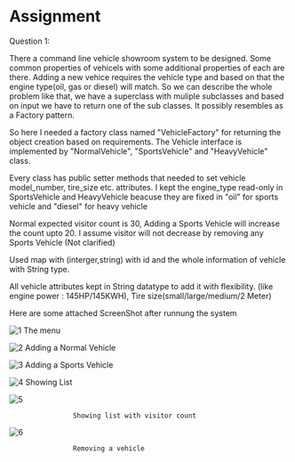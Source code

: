 # Assignment
Question 1:

There a command line vehicle showroom system to be designed. Some common properties of vehicels with some additional properties of each are there. Adding a new vehice requires the vehicle type and based on that the engine type(oil, gas or diesel) will match. So we can describe the whole problem like that, we have a superclass with muliple subclasses and based on input we have to return one of the sub classes. It possibly resembles as a Factory pattern.

So here I needed a factory class named "VehicleFactory" for returning the object creation based on requirements. The Vehicle interface is implemented by "NormalVehicle", "SportsVehicle" and "HeavyVehicle" class.

Every class has public setter methods that needed to set vehicle model_number, tire_size etc. attributes. I kept the engine_type read-only in SportsVehicle and HeavyVehicle beacuse they are fixed in "oil" for sports vehicle and "diesel" for heavy vehicle

Normal expected visitor count is 30, Adding a Sports Vehicle will increase the count upto 20. I assume visitor will not decrease by removing any Sports Vehicle (Not clarified)

Used map with (interger,string) with id and the whole information of vehicle with String type.

All vehicle attributes kept in String datatype to add it with flexibility. (like engine power : 145HP/145KWH), Tire size(small/large/medium/2 Meter)

Here are some attached ScreenShot after runnung the system

![1](https://user-images.githubusercontent.com/31859127/124879590-325c0000-dfef-11eb-9f60-67c7ed426da0.JPG)
                                    The menu
                                   
![2](https://user-images.githubusercontent.com/31859127/124879741-5ae3fa00-dfef-11eb-88f0-d9ebf20e4b62.JPG)
                  Adding a Normal Vehicle
                  
![3](https://user-images.githubusercontent.com/31859127/124879814-70592400-dfef-11eb-93b3-03630b9a205e.JPG)
                   Adding a Sports Vehicle

![4](https://user-images.githubusercontent.com/31859127/124879905-8666e480-dfef-11eb-8e4d-94e4e1d5b5d5.JPG)
                    Showing List

![5](https://user-images.githubusercontent.com/31859127/124880005-a1395900-dfef-11eb-93d6-ac6055b3801b.JPG)

                    Showing list with visitor count
 ![6](https://user-images.githubusercontent.com/31859127/124880085-b910dd00-dfef-11eb-8243-21e7251f0a7e.JPG)

                    Removing a vehicle
